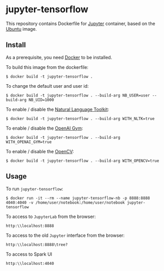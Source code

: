 # jupyter-tensorflow

This repository contains Dockerfile for [Jupyter](https://www.jupyter.org)
container, based on the [Ubuntu](https://hub.docker.com/r/_/ubuntu/) image.

## Install

As a prerequisite, you need [Docker](https://docker.com) to be installed.

To build this image from the dockerfile:

	$ docker build -t jupyter-tensorflow .

To change the default user and user id:

	$ docker build -t jupyter-tensorflow . --build-arg NB_USER=user --build-arg NB_UID=1000

To enable / disable the [Natural Language Toolkit](https://www.nltk.org):

	$ docker build -t jupyter-tensorflow . --build-arg WITH_NLTK=true

To enable / disable the [OpenAI Gym](https://gym.openai.com):

	$ docker build -t jupyter-tensorflow . --build-arg WITH_OPENAI_GYM=true

To enable / disable the [OpenCV](https://www.opencv.org):

	$ docker build -t jupyter-tensorflow . --build-arg WITH_OPENCV=true

## Usage

To run `jupyter-tensorflow`:

	$ docker run -it --rm --name jupyter-tensorflow-nb -p 8888:8888 4040:4040 -v /home/user/notebook:/home/user/notebook jupyter-tensorflow

To access to `JupyterLab` from the browser:

	http:\\localhost:8888

To access to the old `Jupyter` interface from the browser:
	
	http:\\localhost:8888\tree?

To access to Spark UI

	http:\\localhost:4040

